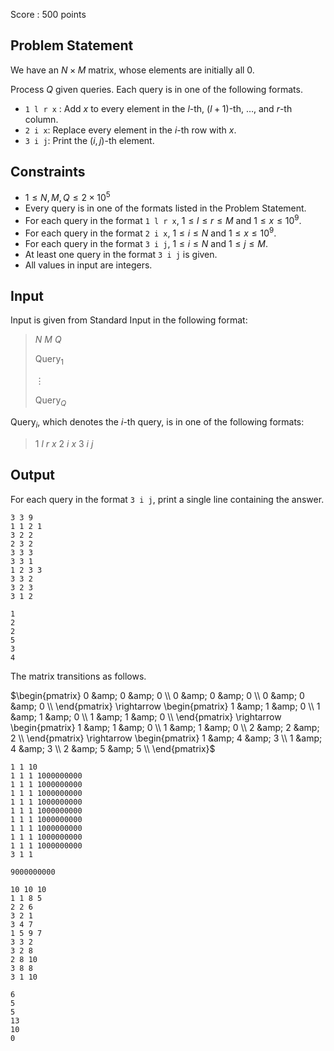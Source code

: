Score : $500$ points

## Problem Statement

We have an $N \times M$ matrix, whose elements are initially all $0$.

Process $Q$ given queries.  Each query is in one of the following formats.

- `1 l r x` : Add $x$ to every element in the $l$-th, $(l+1)$-th, $\ldots$, and $r$-th column.
- `2 i x`: Replace every element in the $i$-th row with $x$.
- `3 i j`: Print the $(i, j)$-th element.

## Constraints

- $1 \leq N, M, Q \leq 2 \times 10^5$
- Every query is in one of the formats listed in the Problem Statement.
- For each query in the format `1 l r x`, $1 \leq l \leq r \leq M$ and $1 \leq x \leq 10^9$.
- For each query in the format `2 i x`, $1 \leq i \leq N$ and $1 \leq x \leq 10^9$.
- For each query in the format `3 i j`, $1 \leq i \leq N$ and $1 \leq j \leq M$.
- At least one query in the format `3 i j` is given.
- All values in input are integers.

## Input

Input is given from Standard Input in the following format:

> $N$ $M$ $Q$
> 
> $\mathrm{Query}_1$
> 
> $\vdots$
> 
> $\mathrm{Query}_Q$

$\mathrm{Query}_i$, which denotes the $i$-th query, is in one of the following formats:

> $1$ $l$ $r$ $x$
> $2$ $i$ $x$
> $3$ $i$ $j$

## Output

For each query in the format `3 i j`, print a single line containing the answer.

```input1
3 3 9
1 1 2 1
3 2 2
2 3 2
3 3 3
3 3 1
1 2 3 3
3 3 2
3 2 3
3 1 2
```

```output1
1
2
2
5
3
4
```

The matrix transitions as follows.

$\begin{pmatrix} 0 &amp; 0 &amp; 0 \\ 0 &amp; 0 &amp; 0 \\ 0 &amp; 0 &amp; 0 \\ \end{pmatrix} \rightarrow \begin{pmatrix} 1 &amp; 1 &amp; 0 \\ 1 &amp; 1 &amp; 0 \\ 1 &amp; 1 &amp; 0 \\ \end{pmatrix} \rightarrow \begin{pmatrix} 1 &amp; 1 &amp; 0 \\ 1 &amp; 1 &amp; 0 \\ 2 &amp; 2 &amp; 2 \\ \end{pmatrix} \rightarrow \begin{pmatrix} 1 &amp; 4 &amp; 3 \\ 1 &amp; 4 &amp; 3 \\ 2 &amp; 5 &amp; 5 \\ \end{pmatrix}$

```input2
1 1 10
1 1 1 1000000000
1 1 1 1000000000
1 1 1 1000000000
1 1 1 1000000000
1 1 1 1000000000
1 1 1 1000000000
1 1 1 1000000000
1 1 1 1000000000
1 1 1 1000000000
3 1 1
```

```output2
9000000000
```

```input3
10 10 10
1 1 8 5
2 2 6
3 2 1
3 4 7
1 5 9 7
3 3 2
3 2 8
2 8 10
3 8 8
3 1 10
```

```output3
6
5
5
13
10
0
```